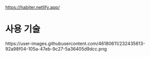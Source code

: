 https://habiter.netlify.app/

<h1>사용 기술</h1>
https://user-images.githubusercontent.com/46180611/232435613-92a98f04-105a-47eb-9c27-5a36405d9dcc.png
